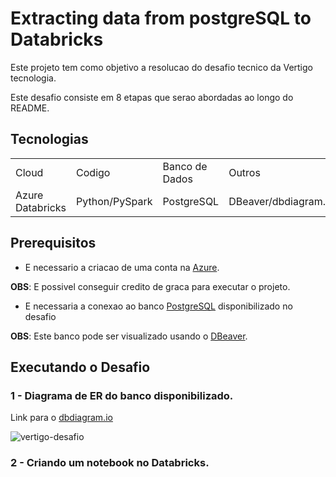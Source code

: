 # Extracting data from postgreSQL to Databricks

Este projeto tem como objetivo a resolucao do desafio tecnico da Vertigo tecnologia.

Este desafio consiste em 8 etapas que serao abordadas ao longo do README.

## Tecnologias
  <table>
    <tr>
      <td>Cloud</td>
      <td>Codigo</td>
      <td>Banco de Dados</td>
      <td>Outros</td>
    </tr>
      <tr>
      <td>Azure Databricks</td>
      <td>Python/PySpark</td>
      <td>PostgreSQL</td>
      <td>DBeaver/dbdiagram.io</td>
    </tr>
  </table>

## Prerequisitos
- E necessario a criacao de uma conta na [Azure](https://azure.microsoft.com/pt-br/free/).

**OBS**: E possivel conseguir credito de graca para executar o projeto.

- E necessaria a conexao ao banco [PostgreSQL](https://uibakery.io/sql-playground) disponibilizado no desafio

**OBS**: Este banco pode ser visualizado usando o [DBeaver](https://dbeaver.io/download/).

## Executando o Desafio

### 1 - Diagrama de ER do banco disponibilizado.
Link para o [dbdiagram.io](https://dbdiagram.io/home)

![vertigo-desafio](https://github.com/Gui-mp8/postgresql_to_databricks/assets/94998733/0a62525a-7ffe-4105-9d6b-103f8227e96f)

### 2 - Criando um notebook no Databricks.



